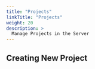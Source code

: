```yaml
---
title: "Projects"
linkTitle: "Projects"
weight: 20
description: >
  Manage Projects in the Server
---
```



## Creating New Project
